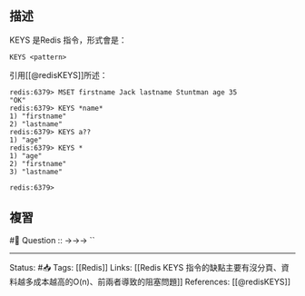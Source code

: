

## 描述
KEYS 是Redis 指令，形式會是：
```
KEYS <pattern>
```


引用[[@redisKEYS]]所述：
```
redis:6379> MSET firstname Jack lastname Stuntman age 35
"OK"
redis:6379> KEYS *name*
1) "firstname"
2) "lastname"
redis:6379> KEYS a??
1) "age"
redis:6379> KEYS *
1) "age"
2) "firstname"
3) "lastname"

redis:6379>
```
## 複習
#🧠 Question :: ->->-> ``
<!--SR:!2022-06-08,3,250-->

---
Status: #📥 
Tags:
[[Redis]] 
Links:
[[Redis KEYS 指令的缺點主要有沒分頁、資料越多成本越高的O(n)、前兩者導致的阻塞問題]]
References:
[[@redisKEYS]]